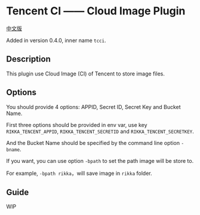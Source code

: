 # Tencent CI —— Cloud Image Plugin

[中文版][version-zh]

Added in version 0.4.0, inner name `tcci`.

## Description

This plugin use Cloud Image (CI) of Tencent to store image files.

## Options

You should provide 4 options: APPID, Secret ID, Secret Key and Bucket Name.

First three options should be provided in env var, use key `RIKKA_TENCENT_APPID`, `RIKKA_TENCENT_SECRETID` and `RIKKA_TENCENT_SECRETKEY`.

And the Bucket Name should be specified by the command line option `-bname`.

If you want, you can use option `-bpath` to set the path image will be store to.

For example, `-bpath rikka`，will save image in `rikka` folder.

## Guide

WIP

[version-zh]: https://github.com/7sDream/rikka/blob/master/plugins/tencent/ci/README.zh.md

